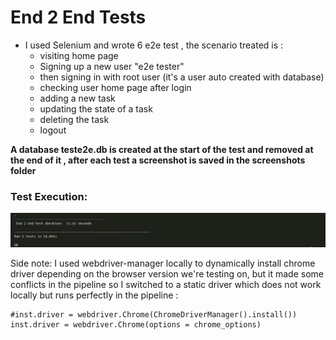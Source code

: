 # End 2 End Tests
- I used Selenium and wrote 6 e2e test , the scenario treated is :
  - visiting home page 
  - Signing up a new user "e2e tester" 
  - then signing in with root user (it's a user auto created with database)
  - checking user home page after login
  - adding a new task
  - updating the state of a task
  - deleting the task
  - logout

__A database teste2e.db is created at the start of the test and removed at the end of it , after each test a screenshot is saved in the screenshots folder__
### Test Execution: 
<p align="center">
    <img src="./static/img/e2e OK.PNG" alt="End 2 End execution">
</p>

Side note: I used webdriver-manager locally to dynamically install chrome driver depending on the browser version we're testing on, 
but it made some conflicts in the pipeline so I switched to a static driver which does not work locally but runs perfectly in the pipeline :
<br>
```
#inst.driver = webdriver.Chrome(ChromeDriverManager().install()) 
inst.driver = webdriver.Chrome(options = chrome_options)
```
